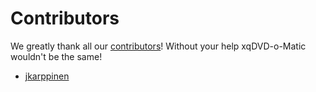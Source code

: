 # Contributors

We greatly thank all our [contributors](https://github.com/jtiala/xqdvd/graphs/contributors)! Without your help xqDVD-o-Matic wouldn't be the same!

* [jkarppinen](https://github.com/jkarppinen)
